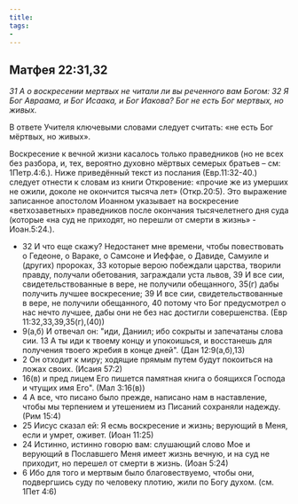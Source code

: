 ```yaml
---
title: 
tags: 
- 
---
```


## Матфея 22:31,32

*31 А о воскресении мертвых не читали ли вы реченного вам Богом: 32 Я Бог Авраама, и Бог Исаака, и Бог Иакова? Бог не есть Бог мертвых, но живых.*

В ответе Учителя ключевыми словами следует считать: «не есть Бог мёртвых, но живых».

Воскресение к вечной жизни касалось только праведников (но не всех без разбора, и, тех, вероятно духовно мёртвых семерых братьев – см: 1Петр.4:6.). Ниже приведённый текст из послания (Евр.11:32-40.) следует отнести к словам из книги Откровение: «прочие же из умерших не ожили, доколе не окончится тысяча лет» (Откр.20:5). Это выражение записанное апостолом Иоанном указывает на воскресение «ветхозаветных» праведников после окончания тысячелетнего дня суда (которые «на суд не приходят, но перешли от смерти в жизнь» - Иоан.5:24.).

- 32 И что еще скажу? Недостанет мне времени, чтобы повествовать о Гедеоне, о Вараке, о Самсоне и Иеффае, о Давиде, Самуиле и (других) пророках, 33 которые верою побеждали царства, творили правду, получали обетования, заграждали уста львов, 39 И все сии, свидетельствованные в вере, не получили обещанного, 35(г) дабы получить лучшее воскресение; 39 И все сии, свидетельствованные в вере, не получили обещанного, 40 потому что Бог предусмотрел о нас нечто лучшее, дабы они не без нас достигли совершенства. (Евр 11:32,33,39,35(г),(40))
- 9(а,б) И отвечал он: "иди, Даниил; ибо сокрыты и запечатаны слова сии. 13 А ты иди к твоему концу и упокоишься, и восстанешь для получения твоего жребия в конце дней". (Дан 12:9(а,б),13)
- 2 Он отходит к миру; ходящие прямым путем будут покоиться на ложах своих. (Исаия 57:2)
- 16(в) и пред лицем Его пишется памятная книга о боящихся Господа и чтущих имя Его". (Мал 3:16(в))
- 4 А все, что писано было прежде, написано нам в наставление, чтобы мы терпением и утешением из Писаний сохраняли надежду. (Рим 15:4)
- 25 Иисус сказал ей: Я есмь воскресение и жизнь; верующий в Меня, если и умрет, оживет. (Иоан 11:25)
- 24 Истинно, истинно говорю вам: слушающий слово Мое и верующий в Пославшего Меня имеет жизнь вечную, и на суд не приходит, но перешел от смерти в жизнь. (Иоан 5:24)
- 6 Ибо для того и мертвым было благовествуемо, чтобы они, подвергшись суду по человеку плотию, жили по Богу духом. (см. 1Пет 4:6)